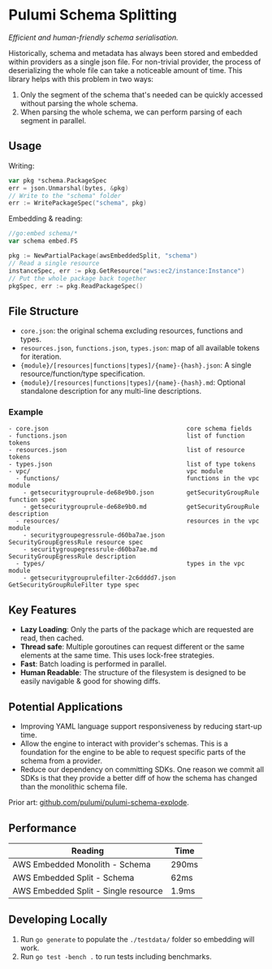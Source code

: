 # Pulumi Schema Splitting

_Efficient and human-friendly schema serialisation._

Historically, schema and metadata has always been stored and embedded within providers as a single json file. For non-trivial provider, the process of deserializing the whole file can take a noticeable amount of time. This library helps with this problem in two ways:

1. Only the segment of the schema that's needed can be quickly accessed without parsing the whole schema.
2. When parsing the whole schema, we can perform parsing of each segment in parallel.

## Usage

Writing:

```go
var pkg *schema.PackageSpec
err = json.Unmarshal(bytes, &pkg)
// Write to the "schema" folder
err := WritePackageSpec("schema", pkg)
```

Embedding & reading:

```go
//go:embed schema/*
var schema embed.FS

pkg := NewPartialPackage(awsEmbeddedSplit, "schema")
// Read a single resource
instanceSpec, err := pkg.GetResource("aws:ec2/instance:Instance")
// Put the whole package back together
pkgSpec, err := pkg.ReadPackageSpec()
```

## File Structure

- `core.json`: the original schema excluding resources, functions and types.
- `resources.json`, `functions.json`, `types.json`: map of all available tokens for iteration.
- `{module}/[resources|functions|types]/{name}-{hash}.json`: A single resource/function/type specification.
- `{module}/[resources|functions|types]/{name}-{hash}.md`: Optional standalone description for any multi-line descriptions.

### Example

```
- core.json                                      core schema fields
- functions.json                                 list of function tokens
- resources.json                                 list of resource tokens
- types.json                                     list of type tokens
- vpc/                                           vpc module
  - functions/                                   functions in the vpc module
    - getsecuritygrouprule-de68e9b0.json         getSecurityGroupRule function spec
    - getsecuritygrouprule-de68e9b0.md           getSecurityGroupRule description
  - resources/                                   resources in the vpc module
    - securitygroupegressrule-d60ba7ae.json      SecurityGroupEgressRule resource spec
    - securitygroupegressrule-d60ba7ae.md        SecurityGroupEgressRule description
  - types/                                       types in the vpc module
    - getsecuritygrouprulefilter-2c6dddd7.json   GetSecurityGroupRuleFilter type spec
```

## Key Features

- **Lazy Loading**: Only the parts of the package which are requested are read, then cached.
- **Thread safe**: Multiple goroutines can request different or the same elements at the same time. This uses lock-free strategies.
- **Fast**: Batch loading is performed in parallel.
- **Human Readable**: The structure of the filesystem is designed to be easily navigable & good for showing diffs.

## Potential Applications

- Improving YAML language support responsiveness by reducing start-up time.
- Allow the engine to interact with provider's schemas. This is a foundation for the engine to be able to request specific parts of the schema from a provider.
- Reduce our dependency on committing SDKs. One reason we commit all SDKs is that they provide a better diff of how the schema has changed than the monolithic schema file.

Prior art: [github.com/pulumi/pulumi-schema-explode](https://github.com/pulumi/pulumi-schema-explode).

## Performance

|Reading | Time |
| -- | -- |
| AWS Embedded Monolith - Schema | 290ms |
| AWS Embedded Split - Schema | 62ms |
| AWS Embedded Split - Single resource | 1.9ms |

## Developing Locally

1. Run `go generate` to populate the `./testdata/` folder so embedding will work.
2. Run `go test -bench .` to run tests including benchmarks.
